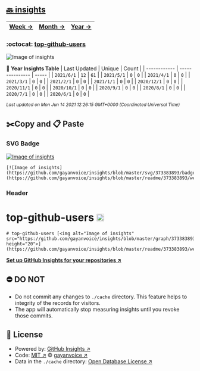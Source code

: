 ## [🔙 insights](https://github.com/gayanvoice/insights)
| [**Week →**](https://github.com/gayanvoice/insights/blob/master/readme/373383893/week.md) | [**Month →**](https://github.com/gayanvoice/insights/blob/master/readme/373383893/month.md) | [**Year →**](https://github.com/gayanvoice/insights/blob/master/readme/373383893/year.md) |
 | ------------ | --------------- | ----- |

### :octocat: [top-github-users](https://github.com/gayanvoice/top-github-users)
![Image of insights](https://github.com/gayanvoice/insights/blob/master/graph/373383893/large/year.png)

**:calendar: Year Insights Table**
| Last Updated | Unique | Count |
 | ------------ | --------------- | ----- |
 | `2021/6/1` |  `12` | `61` |
 | `2021/5/1` |  `0` | `0` |
 | `2021/4/1` |  `0` | `0` |
 | `2021/3/1` |  `0` | `0` |
 | `2021/2/1` |  `0` | `0` |
 | `2021/1/1` |  `0` | `0` |
 | `2020/12/1` |  `0` | `0` |
 | `2020/11/1` |  `0` | `0` |
 | `2020/10/1` |  `0` | `0` |
 | `2020/9/1` |  `0` | `0` |
 | `2020/8/1` |  `0` | `0` |
 | `2020/7/1` |  `0` | `0` |
 | `2020/6/1` |  `0` | `0` |

<small><i>Last updated on Mon Jun 14 2021 12:26:15 GMT+0000 (Coordinated Universal Time)</i></small>

## ✂️Copy and 📋 Paste
### SVG Badge
[![Image of insights](https://github.com/gayanvoice/insights/blob/master/svg/373383893/badge.svg)](https://github.com/gayanvoice/insights/blob/master/readme/373383893/week.md)
```readme
[![Image of insights](https://github.com/gayanvoice/insights/blob/master/svg/373383893/badge.svg)](https://github.com/gayanvoice/insights/blob/master/readme/373383893/week.md)
```
### Header
# top-github-users [<img alt="Image of insights" src="https://github.com/gayanvoice/insights/blob/master/graph/373383893/small/week.png" height="20">](https://github.com/gayanvoice/insights/blob/master/readme/373383893/week.md)
```readme
# top-github-users [<img alt="Image of insights" src="https://github.com/gayanvoice/insights/blob/master/graph/373383893/small/week.png" height="20">](https://github.com/gayanvoice/insights/blob/master/readme/373383893/week.md)
```
[**Set up GitHub Insights for your repositories ↗️**](https://github.com/gayanvoice/github-insights)
## ⛔ DO NOT
- Do not commit any changes to `./cache` directory. This feature helps to integrity of the records for visitors.
- The app will automatically stop measuring insights until you revoke those commits.
## 📄 License
- Powered by: [GitHub Insights ↗️](https://github.com/gayanvoice/github-insights)
- Code: [MIT ↗️](./LICENSE) © [gayanvoice ↗️](https://github.com/gayanvoice)
- Data in the `./cache` directory: [Open Database License ↗️](https://opendatacommons.org/licenses/odbl/1-0/)